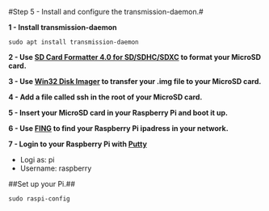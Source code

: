 #Step 5 - Install and configure the transmission-daemon.#

**1 - Install transmission-daemon**
~~~
sudo apt install transmission-daemon
~~~

**2 - Use [SD Card Formatter 4.0 for SD/SDHC/SDXC](https://www.sdcard.org/downloads/formatter_4/index.html) to format your MicroSD card.**

**3 - Use [Win32 Disk Imager](https://sourceforge.net/projects/win32diskimager/) to transfer your .img file to your MicroSD card.**

**4 - Add a file called ssh in the root of your MicroSD card.**

**5 - Insert your MicroSD card in your Raspberry Pi and boot it up.**

**6 - Use [FING](https://play.google.com/store/apps/details?id=com.overlook.android.fing&hl=en_GB) to find your Raspberry Pi ipadress in your network.**

**7 - Login to your Raspberry Pi with [Putty](http://www.chiark.greenend.org.uk/~sgtatham/putty/download.html)**
   * Logi as: pi
   * Username: raspberry

##Set up your Pi.##
~~~
sudo raspi-config
~~~
